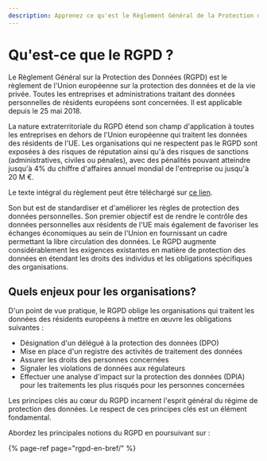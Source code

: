 ```yaml
---
description: Apprenez ce qu'est le Règlement Général de la Protection des Données.
---
```


# Qu'est-ce que le RGPD ?

Le Règlement Général sur la Protection des Données \(RGPD\) est le règlement de l'Union européenne sur la protection des données et de la vie privée. Toutes les entreprises et administrations traitant des données personnelles de résidents européens sont concernées. Il est applicable depuis le 25 mai 2018.

La nature extraterritoriale du RGPD étend son champ d'application à toutes les entreprises en dehors de l'Union européenne qui traitent les données des résidents de l'UE. Les organisations qui ne respectent pas le RGPD sont exposées à des risques de réputation ainsi qu'à des risques de sanctions \(administratives, civiles ou pénales\), avec des pénalités pouvant atteindre jusqu'à 4% du chiffre d'affaires annuel mondial de l'entreprise ou jusqu'à 20 M €.

Le texte intégral du règlement peut être téléchargé sur [ce lien](https://eur-lex.europa.eu/legal-content/FR/TXT/?uri=celex%3A32016R0679).

Son but est de standardiser et d'améliorer les règles de protection des données personnelles. Son premier objectif est de rendre le contrôle des données personnelles aux résidents de l'UE mais également de favoriser les échanges économiques au sein de l'Union en fournissant un cadre permettant la libre circulation des données. Le RGPD augmente considérablement les exigences existantes en matière de protection des données en étendant les droits des individus et les obligations spécifiques des organisations.

## Quels enjeux pour les organisations? 

D'un point de vue pratique, le RGPD oblige les organisations qui traitent les données des résidents européens à mettre en œuvre les obligations suivantes :

* Désignation d'un délégué à la protection des données \(DPO\)
* Mise en place d'un registre des activités de traitement des données
* Assurer les droits des personnes concernées
* Signaler les violations de données aux régulateurs
* Effectuer une analyse d'impact sur la protection des données \(DPIA\) pour les traitements les plus risqués pour les personnes concernées

Les principes clés au cœur du RGPD incarnent l'esprit général du régime de protection des données. Le respect de ces principes clés est un élément fondamental. 

Abordez les principales notions du RGPD en poursuivant sur :

{% page-ref page="rgpd-en-bref/" %}



